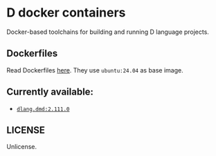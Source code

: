 # D docker containers
Docker-based toolchains for building and running D language projects.

## Dockerfiles
Read Dockerfiles [here](https://github.com/kirillsaidov/dlang-docker). They use `ubuntu:24.04` as base image.

## Currently available:
* [`dlang.dmd:2.111.0`](https://hub.docker.com/layers/kirillsaidov/dmd/2.111.0/images/sha256-e20db9dc3647aab75f0926a75b45b6197d3048bbb5b552820511edcff1653f26)

## LICENSE
Unlicense.